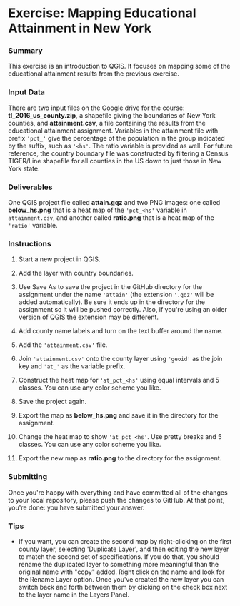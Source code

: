 # Exercise: Mapping Educational Attainment in New York

### Summary

This exercise is an introduction to QGIS. It focuses on mapping some of 
the educational attainment results from the previous exercise.

### Input Data

There are two input files on the Google drive for the course: 
**tl_2016_us_county.zip**, a shapefile giving the boundaries of New York 
counties, and **attainment.csv**, a file containing the results from the 
educational attainment assignment. Variables in the attainment file with 
prefix `'pct_'` give the percentage of the population in the group indicated 
by the suffix, such as `'<hs'`. The ratio variable is provided as well. For 
future reference, the country boundary file was constructed by filtering a 
Census TIGER/Line shapefile for all counties in the US down to just 
those in New York state.

### Deliverables

One QGIS project file called **attain.gqz** and two PNG images: one called
**below_hs.png** that is a heat map of the `'pct_<hs'` variable in 
`attainment.csv`, and another called **ratio.png** that is a heat map of 
the `'ratio'` variable. 

### Instructions

1. Start a new project in QGIS.

1. Add the layer with country boundaries.

1. Use Save As to save the project in the GitHub directory for the 
assignment under the name `'attain'` (the extension `'.gqz'` will 
be added automatically). Be sure it ends up in the directory for the 
assignment so it will be pushed correctly. Also, if you're using an older
version of QGIS the extension may be different.

1. Add county name labels and turn on the text buffer around the name.

1. Add the `'attainment.csv'` file.

1. Join `'attainment.csv'` onto the county layer using `'geoid'` as the 
join key and `'at_'` as the variable prefix.

1. Construct the heat map for `'at_pct_<hs'` using equal intervals and 5 
classes. You can use any color scheme you like.

1. Save the project again.

1. Export the map as **below_hs.png** and save it in the directory 
for the assignment.

1. Change the heat map to show `'at_pct_<hs'`. Use pretty breaks and
5 classes. You can use any color scheme you like.

1. Export the new map as **ratio.png** to the directory for the assignment.

### Submitting

Once you're happy with everything and have committed all of the changes to
your local repository, please push the changes to GitHub. At that point, 
you're done: you have submitted your answer.

### Tips

+ If you want, you can create the second map by right-clicking on the first
county layer, selecting 'Duplicate Layer', and then editing the new layer
to match the second set of specifications. If you do that, you should 
rename the duplicated layer to something more meaningful than the original
name with "copy" added. Right click on the name and look for the Rename 
Layer option. Once you've created the new layer you can switch back and 
forth between them by clicking on the check box next to the layer name 
in the Layers Panel.